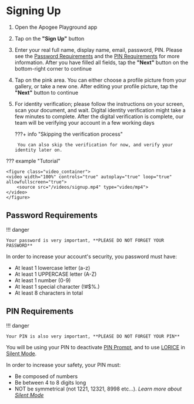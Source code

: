 # Signing Up

1. Open the Apogee Playground app
2. Tap on the **"Sign Up"** button
3. Enter your real full name, display name, email, password, PIN. Please see the [Password Requirements](#password-requirements) and the [PIN Requirements](#pin-requirements) for more information. After you have filled all fields, tap the **"Next"** button on the bottom-right corner to continue
4. Tap on the pink area. You can either choose a profile picture from your gallery, or take a new one. After editing your profile picture, tap the **"Next"** button to continue
5. For identity verification; please follow the instructions on your screen, scan your document, and wait. Digital identity verification might take a few minutes to complete. After the digital verification is complete, our team will be verifying your account in a few working days

    ???+ info "Skipping the verification process"

        You can also skip the verification for now, and verify your identity later on.

??? example "Tutorial"

    <figure class="video_container">
    <video width="100%" controls="true" autoplay="true" loop="true" allowfullscreen="true">
        <source src="/videos/signup.mp4" type="video/mp4">
    </video>
    </figure>

## Password Requirements

!!! danger

    Your password is very important, **PLEASE DO NOT FORGET YOUR PASSWORD**

In order to increase your account's security, you password must have:

- At least 1 lowercase letter (a-z)
- At least 1 UPPERCASE letter (A-Z)
- At least 1 number (0-9)
- At least 1 special character (!#$%.)
- At least 8 characters in total

## PIN Requirements

!!! danger

    Your PIN is also very important, **PLEASE DO NOT FORGET YOUR PIN**

You will be using your PIN to deactivate [PIN Prompt](LORICE.en.md), and to use [LORICE](LORICE.en.md) in [Silent Mode](LORICE.en.md).

In order to increase your safety, your PIN must:

- Be composed of numbers
- Be between 4 to 8 digits long
- NOT be symmetrical (not 1221, 12321, 8998 etc...). *Learn more about [Silent Mode](LORICE.en.md)*
